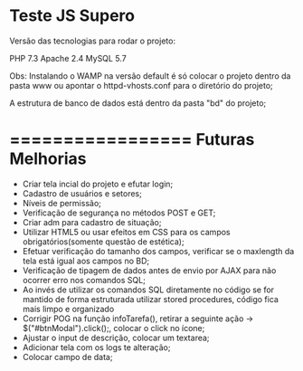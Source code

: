 # Teste JS Supero

Versão das tecnologias para rodar o projeto:

PHP 7.3
Apache 2.4
MySQL 5.7 

Obs: Instalando o WAMP na versão default é só colocar o projeto dentro da pasta www ou apontar o httpd-vhosts.conf para o diretório do projeto;

A estrutura de banco de dados está dentro da pasta "bd" do projeto;

=================
Futuras Melhorias
=================

- Criar tela incial do projeto e efutar login;
- Cadastro de usuários e setores;
- Níveis de permissão;
- Verificação de segurança no métodos POST e GET;
- Criar adm para cadastro de situação;
- Utilizar HTML5 ou usar efeitos em CSS para os campos obrigatórios(somente questão de estética);
- Efetuar verificação do tamanho dos campos, verificar se o maxlength da tela está igual aos campos no BD;
- Verificação de tipagem de dados antes de envio por AJAX para não ocorrer erro nos comandos SQL;
- Ao invés de utilizar os comandos SQL diretamente no código se for mantido de forma estruturada utilizar stored procedures, código fica mais limpo e organizado
- Corrigir POG na função infoTarefa(), retirar a seguinte ação -> $("#btnModal").click();, colocar o click no ícone;
- Ajustar o input de descrição, colocar um textarea;
- Adicionar tela com os logs te alteração;
- Colocar campo de data;